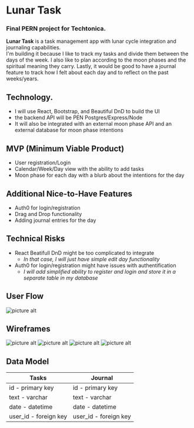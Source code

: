 # Lunar Task
### Final PERN project for Techtonica.  
**Lunar Task** is a task management app with lunar cycle integration and journaling capabilities.  
I'm building it because I like to track my tasks and divide them between the days of the week. I also like to plan according to the moon phases and the spiritual meaning they carry. Lastly, it would be good to have a journal feature to track how I felt about each day and to reflect on the past weeks/years.  
## Technology. 
- I will use React, Bootstrap, and Beautiful DnD to build the UI
- the backend API will be PEN Postgres/Express/Node
- It will also be integrated with an external moon phase API and an external database for moon phase intentions
## MVP (Minimum Viable Product)
- User registration/Login
- Calendar/Week/Day view with the ability to add tasks
- Moon phase for each day with a blurb about the intentions for the day
## Additional Nice-to-Have Features
- Auth0 for login/registration
- Drag and Drop functionality
- Adding journal entries for the day
## Technical Risks
- React Beatifull DnD might be too complicated to integrate
  - *In that case, I will just have simple edit day functionality*
- Auth0 for login/registration might have issues with authentification
  - *I will add simplified ability to register and login and store it in a separate table in my database*
## User Flow
![picture alt](http://via.placeholder.com/200x150 "Title is optional")
## Wireframes
![picture alt](http://via.placeholder.com/200x150 "Title is optional")
![picture alt](http://via.placeholder.com/200x150 "Title is optional")
![picture alt](http://via.placeholder.com/200x150 "Title is optional")
![picture alt](http://via.placeholder.com/200x150 "Title is optional")
## Data Model
Tasks  | Journal
------------- | -------------
id - primary key | id - primary key
text - varchar | text - varchar
date - datetime | date - datetime
user_id - foreign key  | user_id - foreign key 
